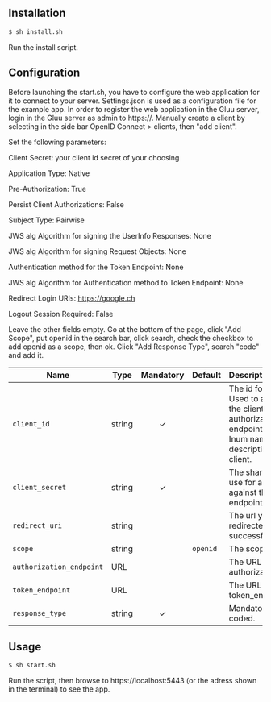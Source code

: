 ## Installation
```bash
$ sh install.sh
```
Run the install script.

## Configuration
Before launching the start.sh, you have to configure the web application for it to connect to your server.
Settings.json is used as a configuration file for the example app.
In order to register the web application in the Gluu server, login in the Gluu server as admin to https://<server IP>. Manually create a client by selecting in the side bar OpenID Connect > clients, then "add client".

Set the following parameters:

  Client Secret: your client id secret of your choosing

  Application Type: Native

  Pre-Authorization: True

  Persist Client Authorizations: False

  Subject Type: Pairwise

  JWS alg Algorithm for signing the UserInfo Responses: None

  JWS alg Algorithm for signing Request Objects: None

  Authentication method for the Token Endpoint: None

  JWS alg Algorithm for Authentication method to Token Endpoint: None

  Redirect Login URIs: https://google.ch

  Logout Session Required: False


Leave the other fields empty.
Go at the bottom of the page, click "Add Scope", put openid in the search bar, click search, check the checkbox to add openid as a scope, then ok.
Click "Add Response Type", search "code" and add it.



Name            | Type    | Mandatory | Default  | Description
----------------| ------- | :-------: | -------- | :---------------
`client_id`     | string  |    ✓      |          | The id for the client. Used to authenticate the client against the authorization server endpoint. It may be the Inum name in the description of the client.
`client_secret` | string  |    ✓      |          | The shared secret to use for authentication against the token endpoint.
`redirect_uri`         | string  |           |  | The url you are redirected to after a successful login.
`scope`         | string  |           | `openid` | The scopes to ask for.
`authorization_endpoint` | URL |     |          | The URL to the authorization_endpoint.
`token_endpoint`| URL     |           |          | The URL to the token_endpoint.
`response_type`        | string  |   ✓       |          | Mandatory, hard coded.

## Usage

```bash
$ sh start.sh
```
Run the script, then browse to https://localhost:5443 (or the adress shown in the terminal) to see the app.
